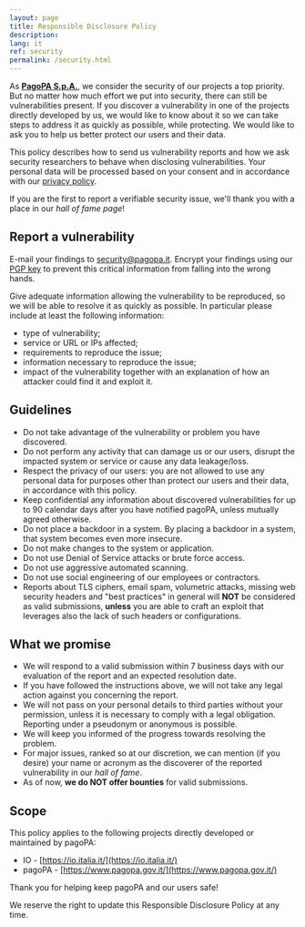 ```yaml
---
layout: page
title: Responsible Disclosure Policy
description:
lang: it
ref: security
permalink: /security.html
---
```


As **[PagoPA S.p.A.](https://www.pagopa.gov.it/)**, we consider the security of our projects a top priority. But no matter how much effort we put into security, there can still be vulnerabilities present. If you discover a vulnerability in one of the projects directly developed by us, we would like to know about it so we can take steps to address it as quickly as possible, while protecting. We would like to ask you to help us better protect our users and their data.

This policy describes how to send us vulnerability reports and how we ask security researchers to behave when disclosing vulnerabilities. Your personal data will be processed based on your consent and in accordance with our [privacy policy](https://www.pagopa.gov.it/it/privacy-policy/).

If you are the first to report a verifiable security issue, we'll thank you with a place in our _hall of fame page_!

## Report a vulnerability
E-mail your findings to [security@pagopa.it](mailto:security@pagopa.it). Encrypt your findings using our [PGP key](https://www.pagopa.gov.it/publickey.txt) to prevent this critical information from falling into the wrong hands.

Give adequate information allowing the vulnerability to be reproduced, so we will be able to resolve it as quickly as possible. In particular please include at least the following information:

- type of vulnerability;
- service or URL or IPs affected;
- requirements to reproduce the issue;
- information necessary to reproduce the issue;
- impact of the vulnerability together with an explanation of how an attacker could find it and exploit it.

## Guidelines
- Do not take advantage of the vulnerability or problem you have discovered.
- Do not perform any activity that can damage us or our users, disrupt the impacted system or service or cause any data leakage/loss.
- Respect the privacy of our users: you are not allowed to use any personal data for purposes other than protect our users and their data, in accordance with this policy.
- Keep confidential any information about discovered vulnerabilities for up to 90 calendar days after you have notified pagoPA, unless mutually agreed otherwise.
- Do not place a backdoor in a system. By placing a backdoor in a system, that system becomes even more insecure.
- Do not make changes to the system or application.
- Do not use Denial of Service attacks or brute force access.
- Do not use aggressive automated scanning.
- Do not use social engineering of our employees or contractors.
- Reports about TLS ciphers, email spam, volumetric attacks, missing web security headers and "best practices" in general will **NOT** be considered as valid submissions, **unless** you are able to craft an exploit that leverages also the lack of such headers or configurations.

## What we promise
- We will respond to a valid submission within 7 business days with our evaluation of the report and an expected resolution date.
- If you have followed the instructions above, we will not take any legal action against you concerning the report.
- We will not pass on your personal details to third parties without your permission, unless it is necessary to comply with a legal obligation. Reporting under a pseudonym or anonymous is possible.
- We will keep you informed of the progress towards resolving the problem.
- For major issues, ranked so at our discretion, we can mention (if you desire) your name or acronym as the discoverer of the reported vulnerability in our _hall of fame_.
- As of now, **we do NOT offer bounties** for valid submissions.

## Scope
This policy applies to the following projects directly developed or maintained by pagoPA:

- IO - [https://io.italia.it/](https://io.italia.it/)
- pagoPA - [https://www.pagopa.gov.it/](https://www.pagopa.gov.it/) 

Thank you for helping keep pagoPA and our users safe!

We reserve the right to update this Responsible Disclosure Policy at any time.
